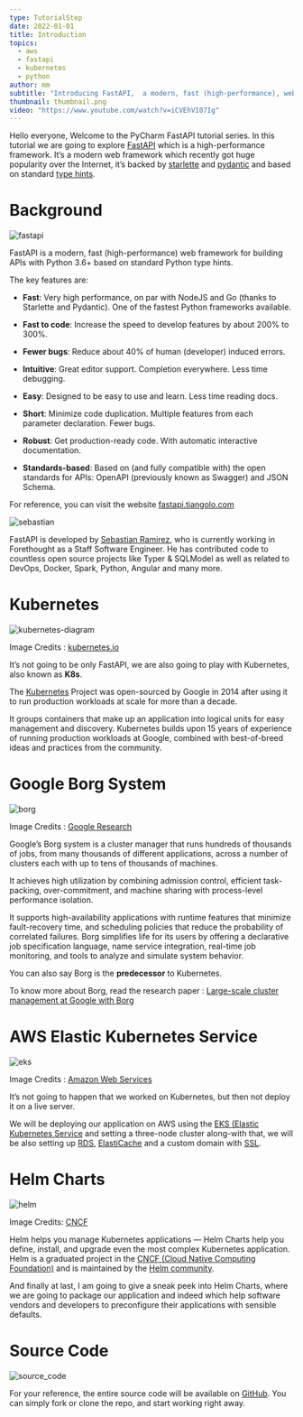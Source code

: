 ```yaml
---
type: TutorialStep
date: 2022-01-01
title: Introduction
topics:
  - aws
  - fastapi
  - kubernetes
  - python
author: mm
subtitle: "Introducing FastAPI,  a modern, fast (high-performance), web framework."
thumbnail: thumbnail.png
video: "https://www.youtube.com/watch?v=iCVEhVI07Ig"
---
```


Hello everyone, Welcome to the PyCharm FastAPI tutorial series.
In this tutorial we are going to explore [FastAPI](https://fastapi.tiangolo.com)
which is a high-performance framework. It’s a modern web framework
which recently got huge popularity over the Internet, it’s backed by
[starlette](https://www.starlette.io/) and [pydantic](https://pydantic-docs.helpmanual.io/) and based on
standard [type hints](https://www.python.org/dev/peps/pep-0484/).

# Background

![fastapi](./fastapi.png)

FastAPI is a modern, fast (high-performance) web framework
for building APIs with Python 3.6+ based on standard Python type hints.

The key features are:

- **Fast**: Very high performance, on par with NodeJS and Go (thanks to Starlette and Pydantic). One of the fastest Python frameworks available.

- **Fast to code**: Increase the speed to develop features by about 200% to 300%.

- **Fewer bugs**: Reduce about 40% of human (developer) induced errors.
- **Intuitive**: Great editor support. Completion everywhere. Less time debugging.
- **Easy**: Designed to be easy to use and learn. Less time reading docs.
- **Short**: Minimize code duplication. Multiple features from each parameter declaration. Fewer bugs.
- **Robust**: Get production-ready code. With automatic interactive documentation.
- **Standards-based**: Based on (and fully compatible with) the open standards for APIs: OpenAPI (previously known as Swagger) and JSON Schema.

For reference, you can visit the website [fastapi.tiangolo.com](https://fastapi.tiangolo.com/)

![sebastian](./sebastian.png)

FastAPI is developed by [Sebastian Ramirez](https://twitter.com/tiangolo), who is currently working in Forethought as a Staff Software Engineer. He has contributed code to countless open source projects like Typer & SQLModel as well as related to DevOps, Docker, Spark, Python, Angular and many more.

# Kubernetes

![kubernetes-diagram](./container-flow.png)

Image Credits : [kubernetes.io](https://kubernetes.io/)

It’s not going to be only FastAPI, we are also going to play with Kubernetes, also known as **K8s**.

The [Kubernetes](https://kubernetes.io/) Project was open-sourced by Google in 2014 after using it to run production workloads at scale for more than a decade.

It groups containers that make up an application into logical units for easy management and discovery. Kubernetes builds upon 15 years of experience
of running production workloads at Google, combined with best-of-breed ideas and practices from the community.

# Google Borg System

![borg](./borg.png)

Image Credits : [Google Research](https://research.google/)

Google’s Borg system is a cluster manager that runs hundreds of thousands of jobs, from many thousands of different applications, across a number of clusters each with up to tens of thousands of machines.

It achieves high utilization by combining admission control, efficient task-packing, over-commitment, and machine sharing with process-level performance isolation.

It supports high-availability applications with runtime features that minimize fault-recovery time, and scheduling policies that reduce the probability of correlated failures. Borg simplifies life for its users by offering a declarative job specification language, name service integration, real-time job monitoring, and tools to analyze and simulate system behavior.

You can also say Borg is the **predecessor** to Kubernetes.

To know more about Borg, read the research paper : [Large-scale cluster management at Google with Borg](https://research.google/pubs/pub43438/)

# AWS Elastic Kubernetes Service

![eks](./eks.png)

Image Credits : [Amazon Web Services](https://aws.amazon.com/)

It’s not going to happen that we worked on Kubernetes, but then not deploy it on a live server.

We will be deploying our application on AWS using the [EKS (Elastic Kubernetes Service](https://aws.amazon.com/eks/) and setting a three-node cluster along-with that, we will be also setting up [RDS](https://aws.amazon.com/rds/), [ElastiCache](https://aws.amazon.com/elasticache/) and a custom domain with [SSL](https://aws.amazon.com/certificate-manager/).

# Helm Charts

![helm](./helm.png)

Image Credits: [CNCF](https://helm.sh/)

Helm helps you manage Kubernetes applications — Helm Charts help you define, install, and upgrade even the most complex Kubernetes application.
Helm is a graduated project in the [CNCF (Cloud Native Computing Foundation)](https://www.cncf.io/) and is maintained by the [Helm community](https://github.com/helm/community).

And finally at last, I am going to give a sneak peek into Helm Charts, where we are going to package our application and indeed which help software vendors and developers to preconfigure their applications with sensible defaults.

# Source Code

![source_code](./source_code.png)

For your reference, the entire source code will be available on [GitHub](https://github.com/mukulmantosh/FastAPI_EKS_Kubernetes). You can simply fork or clone the repo, and start working right away.
